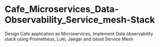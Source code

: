 # Cafe_Microservices_Data-Observability_Service_mesh-Stack
Design Cafe application as Microservices, Implement Data observability stack using Prometheus, Loki, Jaegar and Istiod Service Mesh
